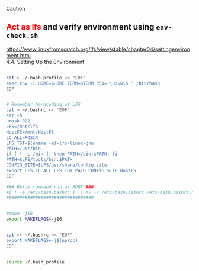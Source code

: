 > [!CAUTION]  
<font color="#FF0000"><b> Act as lfs </b></font> and verify environment using ```env-check.sh```
---

https://www.linuxfromscratch.org/lfs/view/stable/chapter04/settingenvironment.html  
4.4. Setting Up the Environment  

```bash

cat > ~/.bash_profile << "EOF"
exec env -i HOME=$HOME TERM=$TERM PS1='\u:\w\$ ' /bin/bash
EOF


# Remember hardcoding of LFS
cat > ~/.bashrc << "EOF"
set +h
umask 022
LFS=/mnt/lfs
HostFS=/mnt/HostFS
LC_ALL=POSIX
LFS_TGT=$(uname -m)-lfs-linux-gnu
PATH=/usr/bin
if [ ! -L /bin ]; then PATH=/bin:$PATH; fi
PATH=$LFS/tools/bin:$PATH
CONFIG_SITE=$LFS/usr/share/config.site
export LFS LC_ALL LFS_TGT PATH CONFIG_SITE HostFS
EOF

### Below command run as ROOT ###
#[ ! -e /etc/bash.bashrc ] || mv -v /etc/bash.bashrc /etc/bash.bashrc.NOUSE
#################################


#make -j16
export MAKEFLAGS=-j16


cat >> ~/.bashrc << "EOF"
export MAKEFLAGS=-j$(nproc)
EOF


source ~/.bash_profile


```
